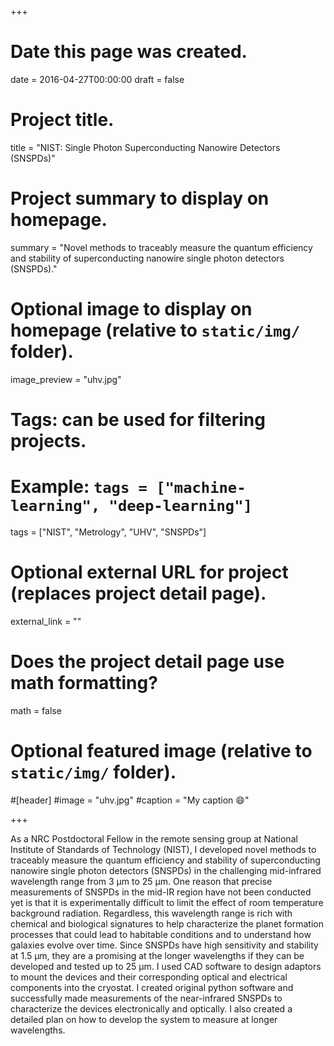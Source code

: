 +++
# Date this page was created.
date = 2016-04-27T00:00:00
draft = false

# Project title.
title = "NIST: Single Photon Superconducting Nanowire Detectors (SNSPDs)"

# Project summary to display on homepage.
summary = "Novel methods to traceably measure the quantum efficiency and stability of superconducting nanowire single photon detectors (SNSPDs)."

# Optional image to display on homepage (relative to `static/img/` folder).
image_preview = "uhv.jpg"

# Tags: can be used for filtering projects.
# Example: `tags = ["machine-learning", "deep-learning"]`
tags = ["NIST", "Metrology", "UHV", "SNSPDs"]

# Optional external URL for project (replaces project detail page).
external_link = ""

# Does the project detail page use math formatting?
math = false

# Optional featured image (relative to `static/img/` folder).
#[header]
#image = "uhv.jpg"
#caption = "My caption :smile:"

+++

As a NRC Postdoctoral Fellow in the remote sensing group at National Institute of Standards of Technology (NIST), I developed novel methods to traceably measure the quantum efficiency and stability of superconducting nanowire single photon detectors (SNSPDs) in the challenging mid-infrared wavelength range from 3 µm to 25 µm. One reason that precise measurements of SNSPDs in the mid-IR region have not been conducted yet is that it is experimentally difficult to limit the effect of room temperature background radiation. Regardless, this wavelength range is rich with chemical and biological signatures to help characterize the planet formation processes that could lead to habitable conditions and to understand how galaxies evolve over time. Since SNSPDs have high sensitivity and stability at 1.5 µm, they are a promising at the longer wavelengths if they can be developed and tested up to 25 µm. I used CAD software to design adaptors to mount the devices and their corresponding optical and electrical components into the cryostat. I created original python software and successfully made measurements of the near-infrared SNSPDs to characterize the devices electronically and optically. I also created a detailed plan on how to develop the system to measure at longer wavelengths. 



